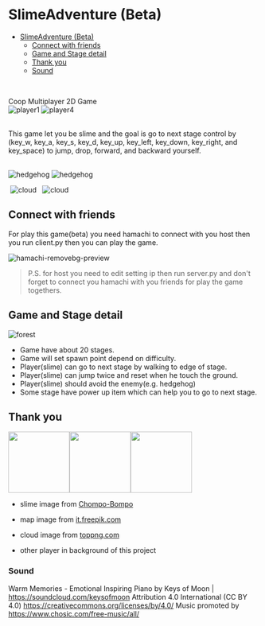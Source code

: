 # SlimeAdventure (Beta)

- [SlimeAdventure (Beta)](#slimeadventure-beta)
  - [Connect with friends](#connect-with-friends)
  - [Game and Stage detail](#game-and-stage-detail)
  - [Thank you](#thank-you)
   - [Sound](#sound)
<br>

Coop Multiplayer 2D Game  <br>
![player1](https://i.imgur.com/2moyhgi.png) ![player4](https://i.imgur.com/lTARH4U.png)

<br>
This game let you be slime and the goal is go to next stage
control by (key_w, key_a, key_s, key_d, key_up, key_left,
key_down, key_right, and key_space) to jump, drop, forward,
and backward yourself.
<br><br>

![hedgehog](https://i.imgur.com/UCcNZDe.png) ![hedgehog](https://i.imgur.com/UCcNZDe.png)

&nbsp;![cloud](https://i.imgur.com/3H1jXq3.png) &nbsp;&nbsp;![cloud](https://i.imgur.com/3H1jXq3.png)
<br>

## Connect with friends

For play this game(beta) you need hamachi to connect with
you host then you run client.py then you can play the game.

![hamachi-removebg-preview](https://i.imgur.com/DL4iZX8.png)

>P.S. for host you need to edit setting ip then run server.py 
and don't forget to connect you hamachi with you friends for 
play the game togethers.

## Game and Stage detail

![forest](https://i.imgur.com/jPGvu6I.jpg)

- Game have about 20 stages.
- Game will set spawn point depend on difficulty.
- Player(slime) can go to next stage by walking to edge of stage.
- Player(slime) can jump twice and reset when he touch the ground.
- Player(slime) should avoid the enemy(e.g. hedgehog)
- Some stage have power up item which can help you to go to next stage.

## Thank you

<img src="https://i.imgur.com/OKduA9x.png" width="123"><img src="https://i.imgur.com/OKduA9x.png" width="123"><img src="https://i.imgur.com/OKduA9x.png" width="123">

- slime image from [Chompo-Bompo](https://www.reddit.com/r/slimerancher/comments/haklxi/i_made_all_the_slime_in_pixel_art/)
  
- map image from [it.freepik.com](https://it.freepik.com/vettori-premium/pixel-art-natura-montagne-pini-albero-sfondo-per-il-gioco-8-bit_7501977.htm)
- cloud image from [toppng.com](https://toppng.com/cloud-fixed-06-blueberry-sans-pixel-art-PNG-free-PNG-Images_179684)
- other player in background of this project


### Sound

Warm Memories - Emotional Inspiring Piano by Keys of Moon | https://soundcloud.com/keysofmoon
Attribution 4.0 International (CC BY 4.0)
https://creativecommons.org/licenses/by/4.0/
Music promoted by https://www.chosic.com/free-music/all/
